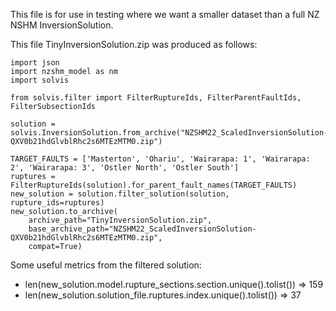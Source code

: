This file is for use in testing where we want a smaller dataset than a full NZ NSHM InversionSolution.

This file TinyInversionSolution.zip was produced as follows:

```
import json
import nzshm_model as nm
import solvis

from solvis.filter import FilterRuptureIds, FilterParentFaultIds, FilterSubsectionIds

solution = solvis.InversionSolution.from_archive("NZSHM22_ScaledInversionSolution-QXV0b21hdGlvblRhc2s6MTEzMTM0.zip")

TARGET_FAULTS = ['Masterton', 'Ohariu', 'Wairarapa: 1', 'Wairarapa: 2', 'Wairarapa: 3', 'Ostler North', 'Ostler South']
ruptures = FilterRuptureIds(solution).for_parent_fault_names(TARGET_FAULTS)
new_solution = solution.filter_solution(solution, rupture_ids=ruptures)
new_solution.to_archive(
    archive_path="TinyInversionSolution.zip",
    base_archive_path="NZSHM22_ScaledInversionSolution-QXV0b21hdGlvblRhc2s6MTEzMTM0.zip",
    compat=True)

```

Some useful metrics from the filtered solution:

  - len(new_solution.model.rupture_sections.section.unique().tolist()) => 159
  - len(new_solution.solution_file.ruptures.index.unique().tolist()) => 37